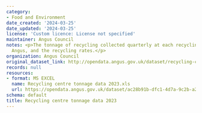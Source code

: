 ```yaml
---
category:
- Food and Environment
date_created: '2024-03-25'
date_updated: '2024-03-25'
license: 'Custom licence: License not specified'
maintainer: Angus Council
notes: <p>The tonnage of recycling collected quarterly at each recycling centre in
  Angus, and the recycling rates.</p>
organization: Angus Council
original_dataset_link: http://opendata.angus.gov.uk/dataset/recycling-centre-tonnage-data-2023
records: null
resources:
- format: MS EXCEL
  name: Recycling centre tonnage data 2023.xls
  url: https://opendata.angus.gov.uk/dataset/ac28b91b-dfc1-4d7a-9c2b-a23a2f7ce5fc/resource/e94adff6-6371-44eb-afe5-91c41b63f743/download/recycling-centre-tonnage-data-2023.xls
schema: default
title: Recycling centre tonnage data 2023
---
```

